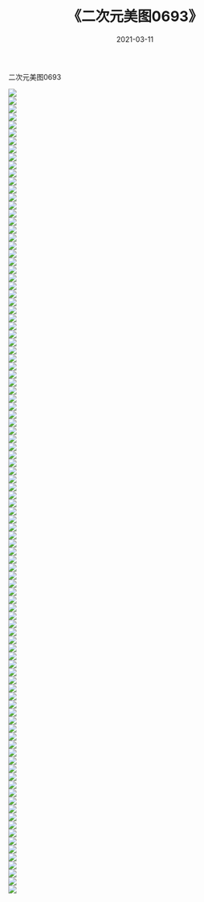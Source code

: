 ﻿---
layout: post
title:  《二次元美图0693》
date:   2021-03-11
img: http://imgx.orgx.ga/二次元/2021/二次元美图0693/000.jpg
categories: [美女, 清纯, 唯美]
---

二次元美图0693

 ![](http://imgx.orgx.ga/二次元/2021/二次元美图0693/001.png) <br>![](http://imgx.orgx.ga/二次元/2021/二次元美图0693/002.png) <br>![](http://imgx.orgx.ga/二次元/2021/二次元美图0693/003.png) <br>![](http://imgx.orgx.ga/二次元/2021/二次元美图0693/004.png) <br>![](http://imgx.orgx.ga/二次元/2021/二次元美图0693/005.png) <br>![](http://imgx.orgx.ga/二次元/2021/二次元美图0693/006.png) <br>![](http://imgx.orgx.ga/二次元/2021/二次元美图0693/007.png) <br>![](http://imgx.orgx.ga/二次元/2021/二次元美图0693/008.png) <br>![](http://imgx.orgx.ga/二次元/2021/二次元美图0693/009.png) <br>![](http://imgx.orgx.ga/二次元/2021/二次元美图0693/010.png) <br>![](http://imgx.orgx.ga/二次元/2021/二次元美图0693/011.png) <br>![](http://imgx.orgx.ga/二次元/2021/二次元美图0693/012.png) <br>![](http://imgx.orgx.ga/二次元/2021/二次元美图0693/013.png) <br>![](http://imgx.orgx.ga/二次元/2021/二次元美图0693/014.png) <br>![](http://imgx.orgx.ga/二次元/2021/二次元美图0693/015.png) <br>![](http://imgx.orgx.ga/二次元/2021/二次元美图0693/016.png) <br>![](http://imgx.orgx.ga/二次元/2021/二次元美图0693/017.png) <br>![](http://imgx.orgx.ga/二次元/2021/二次元美图0693/018.png) <br>![](http://imgx.orgx.ga/二次元/2021/二次元美图0693/019.png) <br>![](http://imgx.orgx.ga/二次元/2021/二次元美图0693/020.png) <br>![](http://imgx.orgx.ga/二次元/2021/二次元美图0693/021.png) <br>![](http://imgx.orgx.ga/二次元/2021/二次元美图0693/022.png) <br>![](http://imgx.orgx.ga/二次元/2021/二次元美图0693/023.png) <br>![](http://imgx.orgx.ga/二次元/2021/二次元美图0693/024.png) <br>![](http://imgx.orgx.ga/二次元/2021/二次元美图0693/025.png) <br>![](http://imgx.orgx.ga/二次元/2021/二次元美图0693/026.png) <br>![](http://imgx.orgx.ga/二次元/2021/二次元美图0693/027.png) <br>![](http://imgx.orgx.ga/二次元/2021/二次元美图0693/028.png) <br>![](http://imgx.orgx.ga/二次元/2021/二次元美图0693/029.png) <br>![](http://imgx.orgx.ga/二次元/2021/二次元美图0693/030.png) <br>![](http://imgx.orgx.ga/二次元/2021/二次元美图0693/031.png) <br>![](http://imgx.orgx.ga/二次元/2021/二次元美图0693/032.png) <br>![](http://imgx.orgx.ga/二次元/2021/二次元美图0693/033.png) <br>![](http://imgx.orgx.ga/二次元/2021/二次元美图0693/034.png) <br>![](http://imgx.orgx.ga/二次元/2021/二次元美图0693/035.png) <br>![](http://imgx.orgx.ga/二次元/2021/二次元美图0693/036.png) <br>![](http://imgx.orgx.ga/二次元/2021/二次元美图0693/037.png) <br>![](http://imgx.orgx.ga/二次元/2021/二次元美图0693/038.png) <br>![](http://imgx.orgx.ga/二次元/2021/二次元美图0693/039.png) <br>![](http://imgx.orgx.ga/二次元/2021/二次元美图0693/040.png) <br>![](http://imgx.orgx.ga/二次元/2021/二次元美图0693/041.png) <br>![](http://imgx.orgx.ga/二次元/2021/二次元美图0693/042.png) <br>![](http://imgx.orgx.ga/二次元/2021/二次元美图0693/043.png) <br>![](http://imgx.orgx.ga/二次元/2021/二次元美图0693/044.png) <br>![](http://imgx.orgx.ga/二次元/2021/二次元美图0693/045.png) <br>![](http://imgx.orgx.ga/二次元/2021/二次元美图0693/046.png) <br>![](http://imgx.orgx.ga/二次元/2021/二次元美图0693/047.png) <br>![](http://imgx.orgx.ga/二次元/2021/二次元美图0693/048.png) <br>![](http://imgx.orgx.ga/二次元/2021/二次元美图0693/049.png) <br>![](http://imgx.orgx.ga/二次元/2021/二次元美图0693/050.png) <br>![](http://imgx.orgx.ga/二次元/2021/二次元美图0693/051.png) <br>![](http://imgx.orgx.ga/二次元/2021/二次元美图0693/052.png) <br>![](http://imgx.orgx.ga/二次元/2021/二次元美图0693/053.png) <br>![](http://imgx.orgx.ga/二次元/2021/二次元美图0693/054.png) <br>![](http://imgx.orgx.ga/二次元/2021/二次元美图0693/055.png) <br>![](http://imgx.orgx.ga/二次元/2021/二次元美图0693/056.png) <br>![](http://imgx.orgx.ga/二次元/2021/二次元美图0693/057.png) <br>![](http://imgx.orgx.ga/二次元/2021/二次元美图0693/058.png) <br>![](http://imgx.orgx.ga/二次元/2021/二次元美图0693/059.png) <br>![](http://imgx.orgx.ga/二次元/2021/二次元美图0693/060.png) <br>![](http://imgx.orgx.ga/二次元/2021/二次元美图0693/061.png) <br>![](http://imgx.orgx.ga/二次元/2021/二次元美图0693/062.png) <br>![](http://imgx.orgx.ga/二次元/2021/二次元美图0693/063.png) <br>![](http://imgx.orgx.ga/二次元/2021/二次元美图0693/064.png) <br>![](http://imgx.orgx.ga/二次元/2021/二次元美图0693/065.png) <br>![](http://imgx.orgx.ga/二次元/2021/二次元美图0693/066.png) <br>![](http://imgx.orgx.ga/二次元/2021/二次元美图0693/067.png) <br>![](http://imgx.orgx.ga/二次元/2021/二次元美图0693/068.png) <br>![](http://imgx.orgx.ga/二次元/2021/二次元美图0693/069.png) <br>![](http://imgx.orgx.ga/二次元/2021/二次元美图0693/070.png) <br>![](http://imgx.orgx.ga/二次元/2021/二次元美图0693/071.png) <br>![](http://imgx.orgx.ga/二次元/2021/二次元美图0693/072.png) <br>![](http://imgx.orgx.ga/二次元/2021/二次元美图0693/073.png) <br>![](http://imgx.orgx.ga/二次元/2021/二次元美图0693/074.png) <br>![](http://imgx.orgx.ga/二次元/2021/二次元美图0693/075.png) <br>![](http://imgx.orgx.ga/二次元/2021/二次元美图0693/076.png) <br>![](http://imgx.orgx.ga/二次元/2021/二次元美图0693/077.png) <br>![](http://imgx.orgx.ga/二次元/2021/二次元美图0693/078.png) <br>![](http://imgx.orgx.ga/二次元/2021/二次元美图0693/079.png) <br>![](http://imgx.orgx.ga/二次元/2021/二次元美图0693/080.png) <br>![](http://imgx.orgx.ga/二次元/2021/二次元美图0693/081.png) <br>![](http://imgx.orgx.ga/二次元/2021/二次元美图0693/082.png) <br>![](http://imgx.orgx.ga/二次元/2021/二次元美图0693/083.png) <br>![](http://imgx.orgx.ga/二次元/2021/二次元美图0693/084.png) <br>![](http://imgx.orgx.ga/二次元/2021/二次元美图0693/085.png) <br>![](http://imgx.orgx.ga/二次元/2021/二次元美图0693/086.png) <br>![](http://imgx.orgx.ga/二次元/2021/二次元美图0693/087.png) <br>![](http://imgx.orgx.ga/二次元/2021/二次元美图0693/088.png) <br>![](http://imgx.orgx.ga/二次元/2021/二次元美图0693/089.png) <br>![](http://imgx.orgx.ga/二次元/2021/二次元美图0693/090.png) <br>![](http://imgx.orgx.ga/二次元/2021/二次元美图0693/091.png) <br>![](http://imgx.orgx.ga/二次元/2021/二次元美图0693/092.png) <br>![](http://imgx.orgx.ga/二次元/2021/二次元美图0693/093.png) <br>![](http://imgx.orgx.ga/二次元/2021/二次元美图0693/094.png) <br>![](http://imgx.orgx.ga/二次元/2021/二次元美图0693/095.png) <br>![](http://imgx.orgx.ga/二次元/2021/二次元美图0693/096.png) <br>![](http://imgx.orgx.ga/二次元/2021/二次元美图0693/097.png) <br>![](http://imgx.orgx.ga/二次元/2021/二次元美图0693/098.png) <br>![](http://imgx.orgx.ga/二次元/2021/二次元美图0693/099.png) <br>![](http://imgx.orgx.ga/二次元/2021/二次元美图0693/100.png) <br>